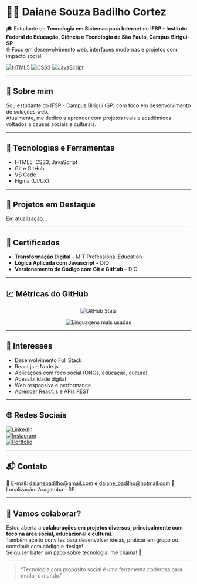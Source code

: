 # 👩‍💻 Daiane Souza Badilho Cortez

🎓 Estudante de **Tecnologia em Sistemas para Internet** no **IFSP - Instituto Federal de Educação, Ciência e Tecnologia de São Paulo, Campus Birigui-SP**  
🌐 Foco em desenvolvimento web, interfaces modernas e projetos com impacto social.

[![HTML5](https://img.shields.io/badge/HTML5-E34F26?style=for-the-badge&logo=html5&logoColor=white)](https://developer.mozilla.org/pt-BR/docs/Web/HTML)
[![CSS3](https://img.shields.io/badge/CSS3-1572B6?style=for-the-badge&logo=css3&logoColor=white)](https://developer.mozilla.org/pt-BR/docs/Web/CSS)
[![JavaScript](https://img.shields.io/badge/JavaScript-F7DF1E?style=for-the-badge&logo=javascript&logoColor=black)](https://developer.mozilla.org/pt-BR/docs/Web/JavaScript)

---

## 🌟 Sobre mim

Sou estudante do IFSP - Campus Birigui (SP) com foco em desenvolvimento de soluções web.  
Atualmente, me dedico a aprender com projetos reais e acadêmicos voltados a causas sociais e culturais.

---

## 🚀 Tecnologias e Ferramentas

- HTML5, CSS3, JavaScript
- Git e GitHub
- VS Code
- Figma (UI/UX)

---

## 📂 Projetos em Destaque

Em atualização...

---

## 📜 Certificados

- **Transformação Digital** – MIT Professional Education
- **Lógica Aplicada com Javascript** – DIO  
- **Versionamento de Código com Git e GitHub** – DIO  

---

## 📈 Métricas do GitHub

<p align="center">
  <img src="https://github-readme-stats.vercel.app/api?username=daianebadilhocortez&show_icons=true&theme=tokyonight&count_private=true" alt="GitHub Stats" />
</p>

<p align="center">
  <img src="https://github-readme-stats.vercel.app/api/top-langs/?username=daianebadilhocortez&layout=compact&theme=tokyonight" alt="Linguagens mais usadas" />
</p>

---

## 🎯 Interesses

- Desenvolvimento Full Stack
- React.js e Node.js
- Aplicações com foco social (ONGs, educação, cultura)
- Acessibilidade digital
- Web responsiva e performance
- Aprender React.js e APIs REST

---

## 🌐 Redes Sociais

[![LinkedIn](https://img.shields.io/badge/LinkedIn-0077B5?style=flat&logo=linkedin&logoColor=white)](...)  
[![Instagram](https://img.shields.io/badge/Instagram-E4405F?style=flat&logo=instagram&logoColor=white)](https://instagram.com/daianebadilho)  
[![Portfólio](https://img.shields.io/badge/Portfólio-000000?style=flat&logo=notion&logoColor=white)](...)

---

## 📬 Contato

📧 E-mail: daianebadilho@gmail.com e daiane_badilho@hotmail.com
📍 Localização: Araçatuba - SP. 

---

## 🤝 Vamos colaborar?

Estou aberta a **colaborações em projetos diversos, principalmente com foco na área social, educacional e cultural**.  
Também aceito convites para desenvolver ideias, praticar em grupo ou contribuir com código e design!  
Se quiser bater um papo sobre tecnologia, me chama! 💬

---

> “Tecnologia com propósito social é uma ferramenta poderosa para mudar o mundo.” 

